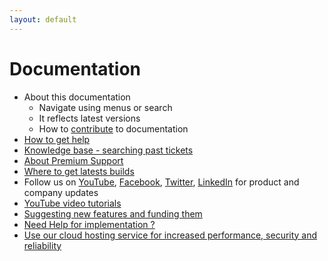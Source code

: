```yaml
---
layout: default
---
```


# Documentation

- About this documentation
    - Navigate using menus or search
    - It reflects latest versions
    - How to [contribute](/getting-started/contribute.html) to documentation
- [How to get help][help]
- [Knowledge base - searching past tickets][Tickets]
- [About Premium Support][Support]
- [Where to get latests builds][builds]
- Follow us on [YouTube][youtube], [Facebook][facebook], [Twitter][twitter], [LinkedIn][linkedin] for product and company updates
- [YouTube video tutorials][tutorials]
- [Suggesting new features and funding them][features]
- [Need Help for implementation ?][implementation]
- [Use our cloud hosting service for increased performance, security and reliability][hosting]

[youtube]: <https://www.youtube.com/user/dnnsharp/videos>
[facebook]: <https://www.facebook.com/DnnSharp/>
[twitter]: <https://twitter.com/DnnSharp>
[linkedin]: <https://www.linkedin.com/company/dnn-sharp/>
[tutorials]: <https://blog.dnnsharp.com/1001>
[implementation]: <https://www.dnnsharp.com/support/premium>
[hosting]: <https://www.dnnsharp.com/hosting>
[features]:<https://www.dnnsharp.com/products/features-by-request>
[Support]:<https://www.dnnsharp.com/support/premium>
[Tickets]:<https://www.dnnsharp.com/helpcenter/all-tickets>
[help]:<https://www.dnnsharp.com/helpcenter>
[builds]:<https://www.dnnsharp.com/dnn/modules>
